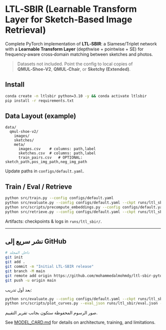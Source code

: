 
# LTL‑SBIR (Learnable Transform Layer for Sketch‑Based Image Retrieval)

Complete PyTorch implementation of **LTL‑SBIR**: a Siamese/Triplet network with a **Learnable Transform Layer** (depthwise + pointwise + SE) for frequency‑aware cross‑domain matching between sketches and photos.

> Datasets not included. Point the config to local copies of **QMUL‑Shoe‑V2**, **QMUL‑Chair**, or **Sketchy (Extended)**.

## Install
```bash
conda create -n ltlsbir python=3.10 -y && conda activate ltlsbir
pip install -r requirements.txt
```

## Data Layout (example)
```
data/
  qmul-shoe-v2/
    images/
    sketches/
    meta/
      images.csv    # columns: path,label
      sketches.csv  # columns: path,label
      train_pairs.csv   # OPTIONAL: sketch_path,pos_img_path,neg_img_path
```
Update paths in `configs/default.yaml`.

## Train / Eval / Retrieve
```bash
python src/train.py --config configs/default.yaml
python src/evaluate.py --config configs/default.yaml --ckpt runs/ltl_sbir/best.ckpt
python src/scripts/precompute_embeddings.py --config configs/default.yaml --ckpt runs/ltl_sbir/best.ckpt
python src/retrieve.py --config configs/default.yaml --ckpt runs/ltl_sbir/best.ckpt --query path/to/sketch.png --topk 10
```

Artifacts: checkpoints & logs in `runs/ltl_sbir/`.


---

## نشر سريع إلى GitHub

```bash
# داخل المجلد
git init
git add .
git commit -m "Initial LTL-SBIR release"
git branch -M main
git remote add origin https://github.com/mohammedalmohmdy/ltl-sbir-pytorch.git
git push -u origin main
```

بعد أول تدريب:
```bash
python src/evaluate.py --config configs/default.yaml --ckpt runs/ltl_sbir/best.ckpt
python src/scripts/plot_curves.py --eval_json runs/ltl_sbir/eval.json --out_prefix runs/ltl_sbir/plots
```

صور الرسوم المحفوظة ستكون بجانب تقرير التقييم.


See [MODEL_CARD.md](MODEL_CARD.md) for details on architecture, training, and limitations.

